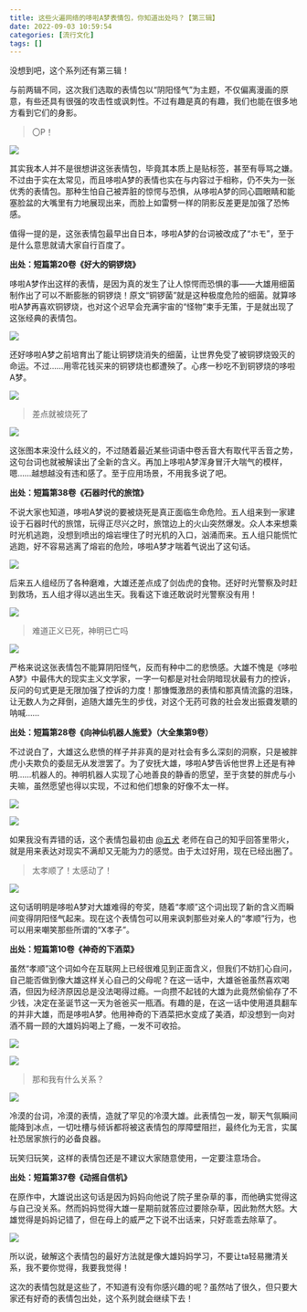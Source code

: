 ```yaml
---
title: 这些火遍网络的哆啦A梦表情包，你知道出处吗？【第三辑】
date: 2022-09-03 10:59:54
categories: [流行文化]
tags: []
---
```



没想到吧，这个系列还有第三辑！

与前两辑不同，这次我们选取的表情包以“阴阳怪气”为主题，不仅偏离漫画的原意，有些还具有很强的攻击性或讽刺性。不过有趣是真的有趣，我们也能在很多地方看到它们的身影。
</br>

> 〇P！

![](https://pic4.zhimg.com/80/v2-b7cd305060ec9268bebb946250fe5c2f_1440w.jpg)

其实我本人并不是很想讲这张表情包，毕竟其本质上是贴标签，甚至有辱骂之嫌。不过由于实在太常见，而且哆啦A梦的表情也实在与内容过于相称，仍不失为一张优秀的表情包。那种生怕自己被弄脏的惊愕与恐惧，从哆啦A梦的同心圆眼睛和能塞脸盆的大嘴里有力地展现出来，而脸上如雷劈一样的阴影反差更是加强了恐怖感。

值得一提的是，这张表情包最早出自日本，哆啦A梦的台词被改成了“ホモ”，至于是什么意思就请大家自行百度了。

**出处：短篇第20卷《好大的铜锣烧》**

哆啦A梦作出这样的表情，是因为真的发生了让人惊愕而恐惧的事——大雄用细菌制作出了可以不断膨胀的铜锣烧！原文“铜锣菌”就是这种极度危险的细菌。就算哆啦A梦再喜欢铜锣烧，也对这个迟早会充满宇宙的“怪物”束手无策，于是就出现了这张经典的表情包。

![](https://pic3.zhimg.com/80/v2-d48ddba195d6316af295ec4c9a8bc8fe_1440w.jpg)

还好哆啦A梦之前培育出了能让铜锣烧消失的细菌，让世界免受了被铜锣烧毁灭的命运。不过……用零花钱买来的铜锣烧也都遭殃了。心疼一秒吃不到铜锣烧的哆啦A梦。

![](https://pic4.zhimg.com/80/v2-0392ac3eb1591fb175cbd32d19353397_1440w.jpg)
</br>

> 差点就被烧死了

![](https://pic4.zhimg.com/80/v2-b0bbc682097a6900c0e9fde6bd1d9b7b_1440w.jpg)

这张图本来没什么歧义的，不过随着最近某些词语中卷舌音大有取代平舌音之势，这句台词也就被解读出了全新的含义。再加上哆啦A梦浑身冒汗大喘气的模样，嗯……越想越没有违和感了。至于应用场景，不用我多说了吧。

**出处：短篇第38卷《石器时代的旅馆》**

不说大家也知道，哆啦A梦说的要被烧死是真正面临生命危险。五人组来到一家建设于石器时代的旅馆，玩得正尽兴之时，旅馆边上的火山突然爆发。众人本来想乘时光机逃跑，没想到喷出的熔岩埋住了时光机的入口，汹涌而来。五人组只能慌忙逃跑，好不容易逃离了熔岩的危险，哆啦A梦才喘着气说出了这句话。

![](https://pic3.zhimg.com/80/v2-6839c1e0889dc809cdbf80e3cf08e162_1440w.jpg)

后来五人组经历了各种磨难，大雄还差点成了剑齿虎的食物。还好时光警察及时赶到救场，五人组才得以逃出生天。我看这下谁还敢说时光警察没有用！

![](https://pic4.zhimg.com/80/v2-a0f5c5fe841e07bab63134ba8d7c514f_1440w.jpg)
</br>

> 难道正义已死，神明已亡吗

![](https://pic4.zhimg.com/80/v2-accc949a7ac78b6d9bf9c63b022a5cdf_1440w.jpg)

严格来说这张表情包不能算阴阳怪气，反而有种中二的悲愤感。大雄不愧是《哆啦A梦》中最伟大的现实主义文学家，一字一句都是对社会阴暗现状最有力的控诉，反问的句式更是无限加强了控诉的力度！那慷慨激昂的表情和那真情流露的泪珠，让无数人为之拜倒，追随大雄先生的步伐，对这个无药可救的社会发出振聋发聩的呐喊……

**出处：短篇第28卷《向神仙机器人施爱》（大全集第9卷）**

不过说白了，大雄这么悲愤的样子并非真的是对社会有多么深刻的洞察，只是被胖虎小夫欺负的委屈无从发泄罢了。为了安抚大雄，哆啦A梦告诉他世界上还是有神明……机器人的。神明机器人实现了心地善良的静香的愿望，至于贪婪的胖虎与小夫嘛，虽然愿望也得以实现，不过和他们想象的好像不太一样。

![](https://pic4.zhimg.com/80/v2-3cc532af8e85074ab895fd89385b3e3b_1440w.jpg)

![](https://pic2.zhimg.com/80/v2-137cd0df55f68be26b249225c9e9d8d9_1440w.jpg)

如果我没有弄错的话，这个表情包最初由 [@五犬](https://www.zhihu.com/people/98816346bea547d2ba269672102b4d8c) 老师在自己的知乎回答里带火，就是用来表达对现实不满却又无能为力的感觉。由于太过好用，现在已经出圈了。
</br>

> 太孝顺了！太感动了！

![](https://pic2.zhimg.com/80/v2-5a47da79bb1b51d3179b7b3e690b7561_1440w.jpg)

这句话明明是哆啦A梦对大雄难得的夸奖，随着“孝顺”这个词出现了新的含义而瞬间变得阴阳怪气起来。现在这个表情包可以用来讽刺那些对亲人的“孝顺”行为，也可以用来嘲笑那些所谓的“X孝子”。

**出处：短篇第10卷《神奇的下酒菜》**

虽然“孝顺”这个词如今在互联网上已经很难见到正面含义，但我们不妨扪心自问，自己能否做到像大雄这样关心自己的父母呢？在这一话中，大雄爸爸虽然喜欢喝酒，但因为经济原因总是没法喝得过瘾。一向攒不起钱的大雄为此竟然偷偷存了不少钱，决定在圣诞节这一天为爸爸买一瓶酒。有趣的是，在这一话中使用道具翻车的并非大雄，而是哆啦A梦。他用神奇的下酒菜把水变成了美酒，却没想到一向对酒不屑一顾的大雄妈妈喝上了瘾，一发不可收拾。

![](https://pic2.zhimg.com/80/v2-0a080d8f2803fd3e90d9621720d13981_1440w.jpg)

![](https://pic2.zhimg.com/80/v2-9b602563b27230b02c2bc93d88148ca5_1440w.jpg)
</br>

> 那和我有什么关系？

![](https://pic4.zhimg.com/80/v2-afc9cf3987d5321292a15829578712b3_1440w.jpg)

冷漠的台词，冷漠的表情，造就了罕见的冷漠大雄。此表情包一发，聊天气氛瞬间能降到冰点，一切吐槽与倾诉都将被这表情包的厚障壁阻拦，最终化为无言，实属社恐居家旅行的必备良器。

玩笑归玩笑，这样的表情包还是不建议大家随意使用，一定要注意场合。

**出处：短篇第37卷《动摇自信机》**

在原作中，大雄说出这句话是因为妈妈向他说了院子里杂草的事，而他确实觉得这与自己没关系。然而妈妈觉得大雄一星期前就答应过要除杂草，因此勃然大怒。大雄觉得是妈妈记错了，但在母上的威严之下说不出话来，只好乖乖去除草了。

![](https://pic4.zhimg.com/80/v2-fd77eb966357d3a26318864bf88ae01f_1440w.jpg)

所以说，破解这个表情包的最好方法就是像大雄妈妈学习，不要让ta轻易撇清关系，我不要你觉得，我要我觉得！
</br>

这次的表情包就是这些了，不知道有没有你感兴趣的呢？虽然咕了很久，但只要大家还有好奇的表情包出处，这个系列就会继续下去！
